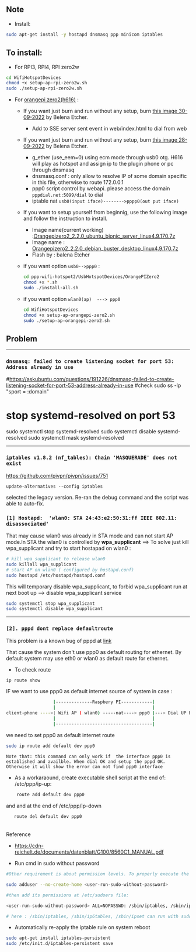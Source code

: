 





## Note
* Install:
```sh
sudo apt-get install -y hostapd dnsmasq ppp minicom iptables
```

## To install:

* For RPI3, RPI4, RPI zero2w
```sh
cd WifiHotspotDevices
chmod +x setup-ap-rpi-zero2w.sh
sudo ./setup-ap-rpi-zero2w.sh
```



* For [orangepi zero2(h616)](http://www.orangepi.org/html/hardWare/computerAndMicrocontrollers/service-and-support/Orange-Pi-Zero-2.html) : 
    * If you want just burn and run without any setup, burn [this image 30-09-2022](https://drive.google.com/file/d/19a28wsbkQL9mrA4Azxs6USlQh_GoAZs3/view?usp=sharing) by Belena Etcher.
        
        * Add to  SSE server sent event in web/index.html to dial from web  

    * If you want just burn and run without any setup, burn [this image 28-09-2022](https://drive.google.com/file/d/1yBDT1i4S36sehqRUnhSbW7uspNMZJCj8/view?usp=sharing) by Belena Etcher. 
        * g_ether (use_eem=0) using ecm mode through usb0 otg. H616 will play as hotspot and assign ip to the plugin phone or pc through dnsmasq
        * dnsmasq.conf : only allow to resolve IP of some domain specific in this file, otherwise to route 172.0.0.1
        * ppp0 script control by webapi. please access the domain `pppdial.net:5099/dial` to dial 
        * iptable nat `usb0(input iface)-------->pppp0(out put iface)`

    * If you want to setup yourself from beginnig, use the following image and follow the instruction to install.

        * Image name(current working) :[Orangepizero2_2.2.0_ubuntu_bionic_server_linux4.9.170.7z](https://drive.google.com/file/d/1FWcSAgclSTHlzJOidboPboCIzMTiKs9A/view?usp=sharing)
        * Image name :  [Orangepizero2_2.2.0_debian_buster_desktop_linux4.9.170.7z](https://drive.google.com/file/d/1aTNyzHfoh_EehlEc7t1IUmlwO9-1h4mH/view?usp=sharing)
        * Flash by : balena Etcher
    
    * if you want option `usb0-->ppp0` :
        ```sh
        cd ppp-wifi-hotspot2/UsbHotspotDevices/OrangePIZero2
        chmod +x *.sh
        sudo ./install-all.sh
        ```
    * if you want option `wlan0(ap)  ---> ppp0`

        ```sh
        cd WifiHotspotDevices
        chmod +x setup-ap-orangepi-zero2.sh
        sudo ./setup-ap-orangepi-zero2.sh
        ```



## Problem 
---
### `dnsmasq: failed to create listening socket for port 53: Address already in use`
#https://askubuntu.com/questions/191226/dnsmasq-failed-to-create-listening-socket-for-port-53-address-already-in-use
#check
sudo ss -lp "sport = :domain"
# stop systemd-resolved on port 53

sudo systemctl stop systemd-resolved
sudo systemctl disable systemd-resolved
sudo systemctl mask systemd-resolved


---
### `iptables v1.8.2 (nf_tables): Chain 'MASQUERADE' does not exist`

https://github.com/pivpn/pivpn/issues/751

```
update-alternatives --config iptables
```
selected the legacy version. Re-ran the debug command and the script was able to auto-fix.



### `[1] Hostapd:  'wlan0: STA 24:43:e2:50:31:ff IEEE 802.11: disassociated'`

That may cause wlan0  was already in STA mode and can not start AP mode.In STA the wlan0 is controlled by **wpa_supplicant** ==> To solve just kill wpa_supplicant and try to start hostapad on wlan0 :
```sh
# kill wpa_supplicant to release wlan0
sudo killall wpa_supplicant
# start AP on wlan0 ( configured by hostapd.conf)
sudo hostapd /etc/hostapd/hostapd.conf

```

This will temporary disable wpa_supplicant, to forbid wpa_supplicant run at next boot up --> disable wpa_supplicant service

```sh
sudo systemctl stop wpa_supplicant
sudo systemctl disable wpa_supplicant
```
---

### `[2]. pppd dont replace defaultroute `

This problem is a known bug of pppd at [link](https://github.com/ppp-project/ppp/issues/115)

That cause the system don't use ppp0 as default routing for ethernet. By default system may use eth0 or wlan0 as default route for ethernet.

* To check route 
```sh
ip route show
```


IF we want to use ppp0 as default internet source of system in case :   
```sh
                  |--------------Raspbery PI------------|
                  |                                     | 
client-phone ---->| Wifi AP ( wlan0) -----nat----> ppp0 |---> Dial UP Ethernet
                  |                                     |
                  |-------------------------------------|
```

we need to set ppp0 as default internet route 
```sh
sudo ip route add default dev ppp0
```
`Note that: this command can only work if  the interface ppp0 is established and availble. When dial OK and setup the pppd OK. Otherwise it will show the error can not find ppp0 interface`

* As a workaraound, create executable shell script at the end of: /etc/ppp/ip-up:
```sh
    route add default dev ppp0
```
 and and at the end of /etc/ppp/ip-down 
```sh
   route del default dev ppp0
```




######
Reference
* https://cdn-reichelt.de/documents/datenblatt/G100/8560C1_MANUAL.pdf

* Run cmd in sudo without password
```sh
#Other requirement is about permission levels. To properly execute the provided methods the application that uses the module must have the proper sudo privileges. One way to do it could be by adding a custom user to the system:

sudo adduser --no-create-home <user-run-sudo-without-password>

#then add its permissions at /etc/sudoers file:

<user-run-sudo-without-password> ALL=NOPASSWD: /sbin/iptables, /sbin/ip6tables, /sbin/ipset

# here : /sbin/iptables, /sbin/ip6tables, /sbin/ipset can run with sudo without password
```

* Automatically re-apply the iptable rule on system reboot
 
```sh
sudo apt-get install iptables-persistent
sudo /etc/init.d/iptables-persistent save
```




